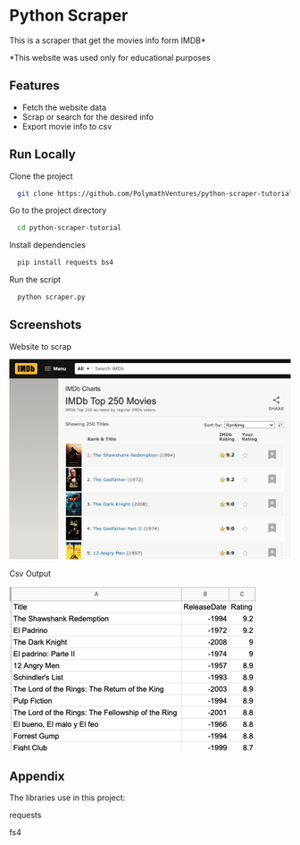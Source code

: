 
# Python Scraper

This is a scraper that get the movies info form IMDB*

*This website was used only for educational purposes

## Features

- Fetch the website data
- Scrap or search for the desired info
- Export movie info to csv


## Run Locally

Clone the project

```bash
  git clone https://github.com/PolymathVentures/python-scraper-tutorial
```

Go to the project directory

```bash
  cd python-scraper-tutorial
```

Install dependencies

```bash
  pip install requests bs4
```

Run the script

```bash
  python scraper.py
```

## Screenshots

Website to scrap

![Screenshot](website.png)

Csv Output

![Screenshot](csv.png)


## Appendix

The libraries use in this project:

requests

fs4
